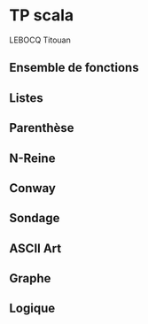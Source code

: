 # TP scala

LEBOCQ Titouan

## Ensemble de fonctions

## Listes

## Parenthèse

## N-Reine

## Conway

## Sondage

## ASCII Art

## Graphe

## Logique